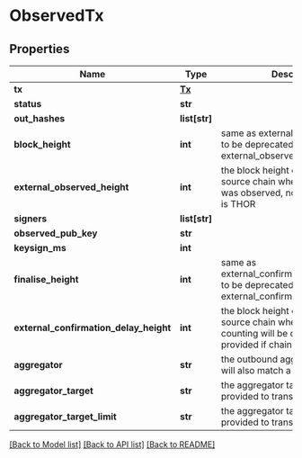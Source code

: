 # ObservedTx

## Properties
Name | Type | Description | Notes
------------ | ------------- | ------------- | -------------
**tx** | [**Tx**](Tx.md) |  | 
**status** | **str** |  | [optional] 
**out_hashes** | **list[str]** |  | [optional] 
**block_height** | **int** | same as external_observed_height, to be deprecated in favour of external_observed_height | [optional] 
**external_observed_height** | **int** | the block height on the external source chain when the transaction was observed, not provided if chain is THOR | [optional] 
**signers** | **list[str]** |  | [optional] 
**observed_pub_key** | **str** |  | [optional] 
**keysign_ms** | **int** |  | [optional] 
**finalise_height** | **int** | same as external_confirmation_delay_height, to be deprecated in favour of external_confirmation_delay_height | [optional] 
**external_confirmation_delay_height** | **int** | the block height on the external source chain when confirmation counting will be complete, not provided if chain is THOR | [optional] 
**aggregator** | **str** | the outbound aggregator to use, will also match a suffix | [optional] 
**aggregator_target** | **str** | the aggregator target asset provided to transferOutAndCall | [optional] 
**aggregator_target_limit** | **str** | the aggregator target asset limit provided to transferOutAndCall | [optional] 

[[Back to Model list]](../README.md#documentation-for-models) [[Back to API list]](../README.md#documentation-for-api-endpoints) [[Back to README]](../README.md)

